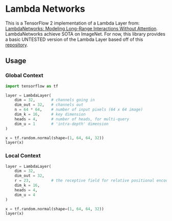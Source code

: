 # Lambda Networks

This is a TensorFlow 2 implementation of a Lambda Layer from: [LambdaNetworks: Modeling Long-Range Interactions Without Attention](https://openreview.net/pdf?id=xTJEN-ggl1b). LambdaNetworks achieve SOTA on ImageNet. For now, this library provides a basic UNTESTED version of the Lambda Layer based off of this [repository](https://github.com/lucidrains/lambda-networks).

## Usage

### Global Context

```python
import tensorflow as tf

layer = LambdaLayer(
    dim = 32,       # channels going in
    dim_out = 32,   # channels out
    n = 64 * 64,    # number of input pixels (64 x 64 image)
    dim_k = 16,     # key dimension
    heads = 4,      # number of heads, for multi-query
    dim_u = 1       # 'intra-depth' dimension
)

x = tf.random.normal(shape=(1, 64, 64, 32))
layer(x)
```

### Local Context

```python
layer = LambdaLayer(
    dim = 32,
    dim_out = 32,
    r = 23,         # the receptive field for relative positional encoding (23 x 23)
    dim_k = 16,
    heads = 4,
    dim_u = 4
)

x = tf.random.normal(shape=(1, 64, 64, 32))
layer(x)
```
